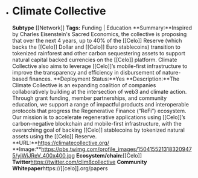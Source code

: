 - # Climate Collective
  **Subtype** [[Network]]
  **Tags:** Funding | Education
  **Summary:**Inspired by Charles Eisenstein's Sacred Economics, the collective is proposing that over the next 4 years, up to 40% of the [[Celo]] Reserve (which backs the [[Celo]] Dollar and [[Celo]] Euro stablecoins) transition to tokenized rainforest and other carbon sequestering assets to support natural capital backed currencies on the [[Celo]] platform. Climate Collective also aims to leverage [[Celo]]’s mobile-first infrastructure to improve the transparency and efficiency in disbursement of nature-based finances. 
  **Deployment Status:**Yes
  **Description:**The Climate Collective is an expanding coalition of companies collaboratively building at the intersection of web3 and climate action. Through grant funding, member partnerships, and community education, we support a range of impactful products and interoperable protocols that progress the Regenerative Finance (“ReFi”) ecosystem. Our mission is to accelerate regenerative applications using [[Celo]]’s carbon-negative blockchain and mobile-first infrastructure, with the overarching goal of backing [[Celo]] stablecoins by tokenized natural assets using the [[Celo]] Reserve.
  **URL:**https://climatecollective.org/
  **Image:**https://pbs.twimg.com/profile_images/1504155213183209475/yiWiJReV_400x400.jpg
  **Ecosystem/chain:**[[Celo]]
  **Twitter**https://twitter.com/clim8collective
  **Community**
  **Whitepaper**https://[[celo]].org/papers